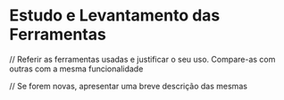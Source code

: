 # Estudo e Levantamento das Ferramentas

// Referir as ferramentas usadas e justificar o seu uso. Compare-as com outras com a mesma funcionalidade

// Se forem novas, apresentar uma breve descrição das mesmas
